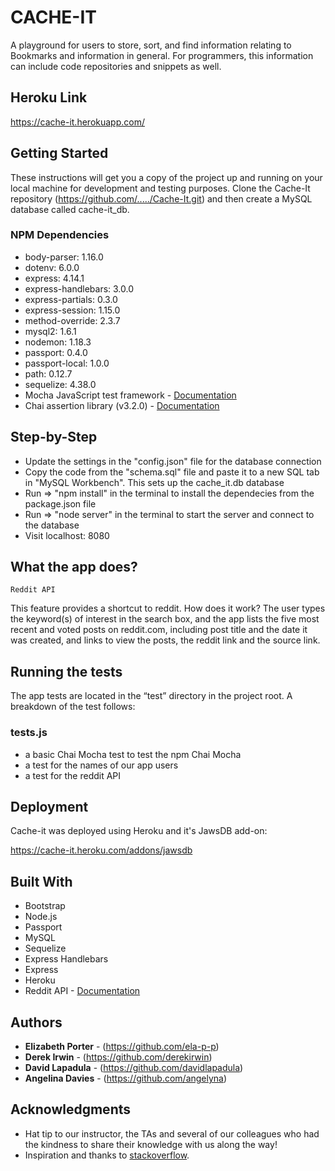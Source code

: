 # CACHE-IT

A playground for users to store, sort, and find information relating to Bookmarks and information in general. For programmers, this information can include code repositories and snippets as well.

## Heroku Link
https://cache-it.herokuapp.com/ 


## Getting Started

These instructions will get you a copy of the project up and running on your local machine for development and testing purposes. Clone the Cache-It repository (https://github.com/...../Cache-It.git) and then create a MySQL database called cache-it_db.

### NPM Dependencies

* body-parser: 1.16.0
* dotenv: 6.0.0
* express: 4.14.1
* express-handlebars: 3.0.0
* express-partials: 0.3.0
* express-session: 1.15.0
* method-override: 2.3.7
* mysql2: 1.6.1
* nodemon: 1.18.3
* passport: 0.4.0
* passport-local: 1.0.0
* path: 0.12.7
* sequelize: 4.38.0
* Mocha JavaScript test framework - [Documentation](https://mochajs.org/)
* Chai assertion library (v3.2.0) - [Documentation](http://www.chaijs.com/)

## Step-by-Step

* Update the settings in the "config.json" file for the database connection
* Copy the code from the "schema.sql" file and paste it to a new SQL tab in "MySQL Workbench". This sets up the cache_it.db database
* Run => "npm install" in the terminal to install the dependecies from the package.json file
* Run => "node server" in the terminal to start the server and connect to the database
* Visit localhost: 8080

## What the app does?

```
Reddit API 
```
  
  This feature provides a shortcut to reddit. How does it work? The user types the keyword(s) of interest in the search box, and the app lists the five most recent and voted posts on reddit.com, including post title and the date it was created, and links to view the posts, the reddit link and the source link.


## Running the tests

The app tests are located in the “test” directory in the project root. A breakdown of the test follows:

### tests.js
* a basic Chai Mocha test to test the npm Chai Mocha
* a test for the names of our app users
* a test for the reddit API

## Deployment
  
Cache-it was deployed using Heroku and it's JawsDB add-on:

https://cache-it.heroku.com/addons/jawsdb

## Built With

* Bootstrap
* Node.js
* Passport
* MySQL
* Sequelize
* Express Handlebars
* Express
* Heroku
* Reddit API - [Documentation](https://github.com/reddit-archive/reddit/wiki/API)

## Authors

* **Elizabeth Porter** - (https://github.com/ela-p-p)
* **Derek Irwin** - (https://github.com/derekirwin)
* **David Lapadula** - (https://github.com/davidlapadula)
* **Angelina Davies** - (https://github.com/angelyna)

## Acknowledgments

* Hat tip to our instructor, the TAs and several of our colleagues who had the kindness to share their knowledge with us along the way! 
* Inspiration and thanks to [stackoverflow](https://stackoverflow.com/).